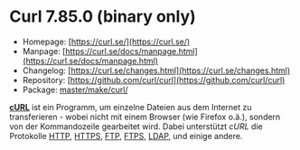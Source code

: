 # Curl 7.85.0 (binary only)
 - Homepage: [https://curl.se/](https://curl.se/)
 - Manpage: [https://curl.se/docs/manpage.html](https://curl.se/docs/manpage.html)
 - Changelog: [https://curl.se/changes.html](https://curl.se/changes.html)
 - Repository: [https://github.com/curl/curl](https://github.com/curl/curl)
 - Package: [master/make/curl/](https://github.com/Freetz-NG/freetz-ng/tree/master/make/curl/)

**[cURL](http://curl.haxx.se/)** ist ein Programm,
um einzelne Dateien aus dem Internet zu transferieren - wobei nicht mit
einem Browser (wie Firefox o.ä.), sondern von der Kommandozeile
gearbeitet wird. Dabei unterstützt *cURL* die Protokolle
[HTTP](http://de.wikipedia.org/wiki/Hypertext_Transfer_Protocol),
[HTTPS](http://de.wikipedia.org/wiki/Hypertext_Transfer_Protocol_Secure),
[FTP](http://de.wikipedia.org/wiki/File_Transfer_Protocol),
[FTPS](http://de.wikipedia.org/wiki/FTP_%C3%BCber_SSL),
[LDAP](http://de.wikipedia.org/wiki/Lightweight_Directory_Access_Protocol),
und einige andere.

